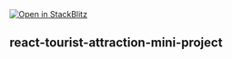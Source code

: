 <a href="https://stackblitz.com/github/kladex/react-tourist-attraction-mini-project-kant">
  <img
    alt="Open in StackBlitz"
    src="https://developer.stackblitz.com/img/open_in_stackblitz.svg"
  />
</a>

## react-tourist-attraction-mini-project
